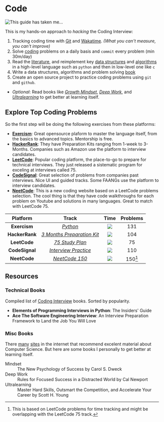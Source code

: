 # Code
![This guide has taken me...](https://wakatime.com/badge/user/5272a810-7eca-46d6-ae5c-e0a33012c5d9/project/6a92e5e4-26fc-4de4-ac7a-cd942966f299.svg?style=for-the-badge)

This is my hands-on approach to *hacking* the Coding Interview: 

1. Tracking coding time with [Git](https://git-time-metric.github.io/) and [Wakatime](https://wakatime.com/). *(What you can't measure, you can't improve)*
2. Solve [coding](/coding/) problems on a daily basis and `commit` every problem (min 30m/day)
3. Read the [literature](#technical-books), and reimplement key [data structures](/bits/) and [algorithms](/algorithms/) in a high-level language such as `python` and then in low-level one like `c`
4. Write a data structures, algorithms and problem solving [book](/book/)
5. Create an open source project to practice coding problems using `git` and `github`.
- *Optional*: Read books like *[Growth Mindset](#misc-books)*, *[Deep Work](#misc-books)*, and *[Ultralearning](#misc-books)* to get better at learning itself.

## Explore Top Coding Problems

So the first step will be doing the following exercises from these platforms:

- [**Exercism**][e1]: Great opensource plaform to master the language itself, from the basics to advanced topics. Mentorship is free.
- [**HackerRank**][h1]: They have Preparation Kits ranging from 1-week to 3-Months. Companies such as Amazon use the platform to interview candidates.
- [**LeetCode**][l1]: Popular coding platform, the place-to-go to prepare for technical interviews. They just released a sistematic program for exceling at interviews called 75.
- [**CodeSignal**][c1]: Great selection of problems from companies past interviews. Nice UI and guided tracks. Some FAANGs use the platform to interview candidates.
- [**NeetCode**][n1]: This is a new coding website based on a LeetCode problems selection. The cool thing is that they have code walkthroughs for each problem on Youtube and solutions in many languages. Great to match with LeetCode 75.

|    Platform    |              Track               |  Time  | Problems |
| :------------: | :------------------------------: | :----: | :------: |
|  **Exercism**  |         [*Python* ][e1]          | ![][e] |   131    |
| **HackerRank** | [*3 Months Preparation Kit*][h1] | ![][h] |   104    |
|  **LeetCode**  |      [*75 Study Plan*][l1]       | ![][l] |    75    |
| **CodeSignal** |    [*Interview Practice*][c1]    | ![][c] |   110    |
|  **NeetCode**  |       [*NeetCode 150*][n1]       | ![][l] | 150[^1]  |

[^1]: This is based on LeetCode problems for time tracking and might be overlapping with the LeetCode 75 track.

## Resources
### Technical Books

Compiled list of [Coding Interview](https://www.goodreads.com/genres/coding-interview) books. Sorted by popularity.

- **Elements of Programming Interviews in Python**: The Insiders' Guide
- **Ace The Software Engineering Interview**: An Interview Preparation Framework to Land the Job You Will Love
### Misc Books

There [many](https://teachyourselfcs.com/) [sites](https://github.com/boniverski/computer-science) in the internet that recommend excelent material about Computer Science. But here are some books I personally to get better at learning itself.

<dl>
<dt>Mindset</dt>
<dd>The New Psychology of Success by Carol S. Dweck</dd>

<dt>Deep Work</dt>
<dd>Rules for Focused Success in a Distracted World by Cal Newport</dd>

<dt>Ultralearning</dt>
<dd>Master Hard Skills, Outsmart the Competition, and Accelerate Your Career by Scott H. Young</dd>
</dl>


[c]: https://wakatime.com/badge/user/5272a810-7eca-46d6-ae5c-e0a33012c5d9/project/42542304-ee4a-4bf7-a5d9-783333f3cbda.svg?style=social
[e]: https://wakatime.com/badge/user/5272a810-7eca-46d6-ae5c-e0a33012c5d9/project/9bc574bc-7d9b-47c6-8e77-2d94ee18d615.svg?style=social
[h]: https://wakatime.com/badge/user/5272a810-7eca-46d6-ae5c-e0a33012c5d9/project/ae7c93eb-6e19-4f02-afae-150fa66e35b9.svg?style=social
[l]: https://wakatime.com/badge/user/5272a810-7eca-46d6-ae5c-e0a33012c5d9/project/b6b62006-5e0a-41d5-aae4-0b0ac259893d.svg?style=social
[n]: https://wakatime.com/badge/user/5272a810-7eca-46d6-ae5c-e0a33012c5d9/project/b6b62006-5e0a-41d5-aae4-0b0ac259893d.svg?style=social

[c1]: https://app.codesignal.com/interview-practice
[e1]: https://exercism.org/tracks/python
[h1]: https://www.hackerrank.com/interview/preparation-kits/three-month-preparation-kit/three-month-week-one/challenges
[l1]: https://leetcode.com/study-plan/leetcode-75/
[n1]: https://neetcode.io

